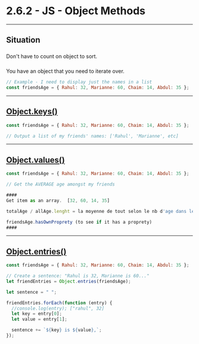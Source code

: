 # 2.6.2 - JS - Object Methods

---

## Situation

###

Don't have to count on object to sort.

###

You have an object that you need to iterate over.

```js
// Example - I need to display just the names in a list
const friendsAge = { Rahul: 32, Marianne: 60, Chaim: 14, Abdul: 35 };
```

---

## [Object.keys()](https://www.geeksforgeeks.org/object-keys-javascript/)

```js
const friendsAge = { Rahul: 32, Marianne: 60, Chaim: 14, Abdul: 35 };

// Output a list of my friends' names: ['Rahul', 'Marianne', etc]
```

---

## [Object.values()](https://developer.mozilla.org/en-US/docs/Web/JavaScript/Reference/Global_Objects/Object/values)

```js
const friendsAge = { Rahul: 32, Marianne: 60, Chaim: 14, Abdul: 35 };

// Get the AVERAGE age amongst my friends

####
Get item as an array.  [32, 60, 14, 35]

totalAge / allAge.lenght = la moyenne de tout selon le nb d'age dans le array.

friendsAge.hasOwnProprety (to see if it has a proprety)
####
```

---

## [Object.entries()](https://developer.mozilla.org/en-US/docs/Web/JavaScript/Reference/Global_Objects/Object/entries)

```js
const friendsAge = { Rahul: 32, Marianne: 60, Chaim: 14, Abdul: 35 };

// Create a sentence: "Rahul is 32, Marianne is 60..."
let friendEntries = Object.entries(friendsAge);

let sentence = " ";

friendEntries.forEach(function (entry) {
  //console.log(entry); ["rahul", 32]
  let key = entry[0];
  let value = entry[1];

  sentence += `${key} is ${value},`;
});
```
